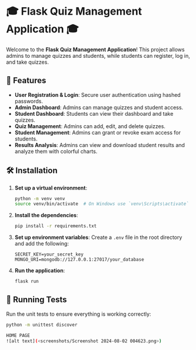 # 🎓 Flask Quiz Management Application 🎓

Welcome to the **Flask Quiz Management Application**! This project allows admins to manage quizzes and students, while students can register, log in, and take quizzes.

## 🚀 Features

- **User Registration & Login**: Secure user authentication using hashed passwords.
- **Admin Dashboard**: Admins can manage quizzes and student access.
- **Student Dashboard**: Students can view their dashboard and take quizzes.
- **Quiz Management**: Admins can add, edit, and delete quizzes.
- **Student Management**: Admins can grant or revoke exam access for students.
- **Results Analysis**: Admins can view and download student results and analyze them with colorful charts.

## 🛠️ Installation


1. **Set up a virtual environment**:
    ```sh
    python -m venv venv
    source venv/bin/activate  # On Windows use `venv\Scripts\activate`
    ```

2. **Install the dependencies**:
    ```sh
    pip install -r requirements.txt
    ```

3. **Set up environment variables**:
    Create a `.env` file in the root directory and add the following:
    ```plaintext
    SECRET_KEY=your_secret_key
    MONGO_URI=mongodb://127.0.0.1:27017/your_database
    ```

4. **Run the application**:
    ```sh
    flask run
    ```

## 🧪 Running Tests

Run the unit tests to ensure everything is working correctly:
```sh
python -m unittest discover

HOME PAGE
![alt text](<screenshots/Screenshot 2024-08-02 004623.png>)